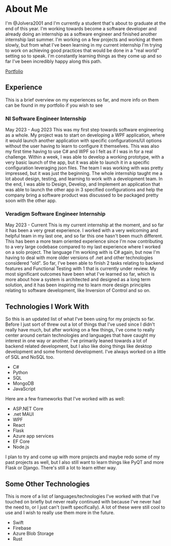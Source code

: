 # About Me
I'm @Jolvera2001 and I'm currently a student that's about to graduate at the end of this year. I'm working towards become a software developer and already doing an internship as a software engineer and finished another internship last summer. I'm working on a few projects and working at them slowly, but from what I've been learning in my current internship I'm trying to work on achieving good practices that would be done in a "real world" setting so to speak. I'm constantly learning things as they come up and so far I've been incredibly happy along this path.

[Portfolio](https://jolvera2001.github.io)

## Experience
This is a brief overview on my experiences so far, and more info on them can be found in my portfolio if you wish to see

### NI Software Engineer Internship
May 2023 - Aug 2023
This was my first step towards software engineering as a whole. My project was to start on developing a WPF application, where it would launch another application with specific configurations/UI options without the user having to learn to configure it themselves. This was also my first time having to use C# and WPF so I felt as if I was in for a real challenge. Within a week, I was able to develop a working prototype, with a very basic launch of the app, but it was able to launch it in a specific configuration leveraging json files. The team I was working with was pretty impressed, but it was just the beginning. The whole internship taught me a lot about design, testing, and learning to work with a development team. In the end, I was able to Design, Develop, and Implement an application that was able to launch the other app in 3 specified configurations and help the company bring a software product was discussed to be packaged pretty soon with the other app.

### Veradigm Software Engineer Internship
May 2023 - Current
This is my current internship at the moment, and so far it has been a very great experience. I worked with a very welcoming and helpful team in my last one, and so far this one hasn't been much different. This has been a more team oriented experience since I'm now contributing to a very large codebase compared to my last experience where I worked on a solo project. The language I'm working with is C# again, but now I'm having to deal with more older versions of .net and other technologies considered "old". So far, I've been able to finish 2 tasks relating to backend features and Functional Testing with 1 that is currently under review. My most significant outcomes have been what I've learned so far, which is more about how a system is architected and designed as a long term solution, and it has been inspiring me to learn more design principles relating to software development, like Inversion of Control and so on. 

## Technologies I Work With
So this is an updated list of what I've been using for my projects so far. Before I just sort of threw out a lot of things that I've used since I didn't really have much, but after working on a few things, I've come to really center around certain technologies and languages that have caught my interest in one way or another. I've primarily leaned towards a lot of backend related development, but I also like doing things like desktop development and some frontend development. I've always worked on a little of SQL and NoSQL too.

- C#
- Python
- SQL
- MongoDB
- JavaScript

Here are a few frameworks that I've worked with as well:

- ASP.NET Core
- .net MAUI
- WPF
- React
- Flask
- Azure app services
- EF Core
- Node.js

I plan to try and come up with more projects and maybe redo some of my past projects as well, but I also still want to learn things like PyQT and more Flask or Django. There's still a lot to learn either way.

## Some Other Technologies
This is more of a list of languages/technologies I've worked with that I've touched on briefly but never really continued with because I've never had the need to, or I just can't (swift specifically). A lot of these were still cool to use and I wish to really use them more in the future.
- Swift
- Firebase
- Azure Blob Storage
- Rust

<!---
Jolvera2001/Jolvera2001 is a ✨ special ✨ repository because its `README.md` (this file) appears on your GitHub profile.
You can click the Preview link to take a look at your changes.
--->
